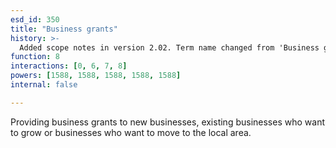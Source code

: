```yaml
---
esd_id: 350
title: "Business grants"
history: >-
  Added scope notes in version 2.02. Term name changed from 'Business grants' to 'Grants - business' in version 3.00. Name changed to 'Business grants' in version 4.00.
function: 8
interactions: [0, 6, 7, 8]
powers: [1588, 1588, 1588, 1588, 1588]
internal: false

---
```


Providing business grants to new businesses, existing businesses who want to grow or businesses who want to move to the local area.

